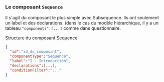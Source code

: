 ### Le composant `Sequence`

Il s'agit du composant le plus simple avec Subsequence.
Ils ont seulement un label et des déclarations. (dans le cas du modèle hiérarchique, il y a un tableau `"components":[...]` comme dans questionnaire.

Structure du composant Sequence

```json
{
  "id":"id_du_composant",
  "componentType":"Sequence",
  "label":"I - Introduction",
  "declarations":[...],
  "conditionFilter":"..."
}
```
